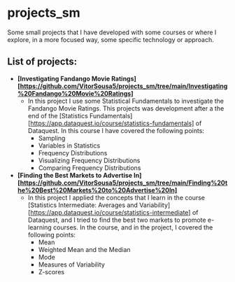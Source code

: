 # projects_sm
Some small projects that I have developed with some courses or where I explore, in a more focused way, some specific technology or approach.

## List of projects:

- **[Investigating Fandango Movie Ratings][https://github.com/VitorSousa5/projects_sm/tree/main/Investigating%20Fandango%20Movie%20Ratings]**
  - In this project I use some Statistical Fundamentals to investigate the Fandango Movie Ratings. This projects was development after a the end of the [Statistics Fundamentals][https://app.dataquest.io/course/statistics-fundamentals] of Dataquest. In this course I have covered the following points:
    - Sampling 
    - Variables in Statistics
    - Frequency Distributions
    - Visualizing Frequency Distributions
    - Comparing Frequency Distributions
- **[Finding the Best Markets to Advertise In][https://github.com/VitorSousa5/projects_sm/tree/main/Finding%20the%20Best%20Markets%20to%20Advertise%20In]**
  - In this project I applied the concepts that I learn in the course [Statistics Intermediate: Averages and Variability][https://app.dataquest.io/course/statistics-intermediate] of Dataquest, and I tried to find the best two markets to promote e-learning courses. In the course, and in the project, I covered the following points:
    - Mean
    - Weighted Mean and the Median
    - Mode
    - Measures of Variability
    - Z-scores

